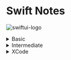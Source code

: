 
<h1>Swift Notes</h1>


![swiftui-logo](https://github.com/nick-pompea/Recipes-V5/assets/123673749/1da2635c-e3da-4975-a6d7-d1f0605724db)


<details>
  <summary>Basic</summary>

## Basic

* [Alerts](basics/Alerts.md)
* [Animations](basics/Animations.md)
* [Arrays](basics/Arrays.md)
* [Buttons](basics/Buttons.md)
* [Codable](API/Codable.md)
* [Control Flow](basics/ControlFlow.md)
* [Disclosure Group](basics/DisclosureGroup.md)
* [Download JSON from API](API/Download_JSON_from_API.md)
* [Enums](basics/enums.md)
* [For Each](basics/ForEach.md)
* [Gesture](basics/Gesture.md)
* [Gradients](basics/Gradients.md)
* [Grids](basics/Grids.md)
* [Haptics](basics/Haptics.md)
* [Images](basics/Images.md)
* [Inits](basics/init.md)
* [InputUI](basics/InputUI.md)
* [Lists](basics/Lists.md)
* [Long Press Gesture](basics/Gesture.md)
* [Mask](Intermediate/Mask.md)
* [Navigation](basics/Navigation.md)
* [onAppear and onDisappear](basics/onAppear_and_onDisappear.md)
* [Play Sound](Sounds/PlaySound.md)
* [Positioning](basics/Positioning.md)
* [Property Wrappers](basics/PropertyWrappers.md)
* [Scrolling](basics/Scroll.md)
* [Sheets](basics/Sheets.md)
* [Stacks](basics/VStack__HStack__and_ZStack.md)
* [Tabs](basics/Tabs.md)
* [Tap Gesture](basics/Tap_Gesture.md)
* [Text](basics/Text.md)
* [Transitions](basics/Transition.md)
* [Typealias](basics/Typealias.md)
* [Views](basics/Views.md)
* [Colors](basics/Colors.md)
</details>




<details>
  <summary>Intermediate</summary>
  
  ## Intermediate
  
  * [Heap Vs Stack](Intermediate/Struct_vs_Class_vs_Actor.md)
* [@Escaping](Intermediate/@Escaping.md)
* [Asynchronous Timing](Intermediate/AsynchronousTiming.md)
* [Geometry Reader](Intermediate/GeometryReader.md)
* [Local File Manager](Intermediate/LocalFileManager.md)
* [Publishers and Subscribers](Intermediate/Publishers_and_Subscribers.md)
* [Timer and onReceive](Intermediate/Timer_and_onReceive.md)
* [Catche](Intermediate/Catche.md)
* [Escaping](Intermediate/@Escaping.md)


</details>




<details>
  <summary>XCode</summary>

## XCode 
  
  * [Keyboard Short Cuts](Xcode/Keyboard_Shortcuts.md)
  * [MMVM](Organization/MMVM.md)



  </details>

  
  
  
